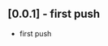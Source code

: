<!--
 * @Author: meetqy
 * @since: 2019-11-05 17:45:28
 * @lastTime: 2019-11-05 17:53:40
 * @LastEditors: meetqy
 -->
## [0.0.1] - first push

* first push
